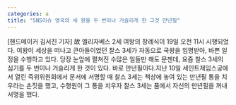 ```yaml
---
categories: a
title: "SNS이슈 영국의 새 왕을 두 번이나 거슬리게 한 그것 만년필"
---
```

[핸드메이커 김서진 기자] 故 엘리자베스 2세 여왕의 장례식이 19일 오전 11시 시행되었다. 여왕이 세상을 떠나고 큰아들이었던 찰스 3세가 자동으로 국왕을 임명받아, 바쁜 일정을 수행하고 있다. 당장 눈앞에 펼쳐진 수많은 일들만 해도 문젠데, 요즘 찰스 3세의 심기를 두 번이나 거슬리게 한 것이 있다. 바로 만년필이다.지난 10일 세인트제임스궁에서 열린 즉위위원회에서 문서에 서명할 때 찰스 3세는 책상에 놓여 있는 만년필 통을 치우라는 손짓을 했고, 수행원이 그 통을 치우자 찰스 3세는 품에서 자신의 만년필을 꺼내 서명을 했다.